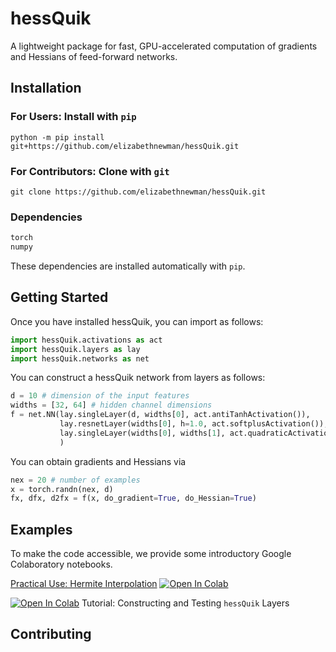 # hessQuik

A lightweight package for fast, GPU-accelerated computation of gradients and Hessians of feed-forward networks.

## Installation

### For Users: Install with ```pip```

```console
python -m pip install git+https://github.com/elizabethnewman/hessQuik.git
```

### For Contributors: Clone with ```git```

```console
git clone https://github.com/elizabethnewman/hessQuik.git
```

### Dependencies
```python
torch
numpy
```
These dependencies are installed automatically with ```pip```. 

## Getting Started

Once you have installed hessQuik, you can import as follows:
```python
import hessQuik.activations as act
import hessQuik.layers as lay
import hessQuik.networks as net
```

You can construct a hessQuik network from layers as follows:
```python
d = 10 # dimension of the input features
widths = [32, 64] # hidden channel dimensions
f = net.NN(lay.singleLayer(d, widths[0], act.antiTanhActivation()), 
           lay.resnetLayer(widths[0], h=1.0, act.softplusActivation()),
           lay.singleLayer(widths[0], widths[1], act.quadraticActivation())
           )
```

You can obtain gradients and Hessians via
```python
nex = 20 # number of examples
x = torch.randn(nex, d)
fx, dfx, d2fx = f(x, do_gradient=True, do_Hessian=True)
```


## Examples
To make the code accessible, we provide some introductory Google Colaboratory notebooks.

[Practical Use: Hermite Interpolation](https://github.com/elizabethnewman/hessQuik/blob/main/hessQuik/examples/hessQuikPeaksHermiteInterpolation.ipynb) [![Open In Colab](https://colab.research.google.com/assets/colab-badge.svg)](https://colab.research.google.com/github/elizabethnewman/hessQuik/blob/main/hessQuik/examples/hessQuikPeaksHermiteInterpolation.ipynb) 

[comment]: <> ([![Open In Colab]&#40;https://colab.research.google.com/assets/colab-badge.svg&#41;]&#40;https://colab.research.google.com/drive/1zTgU0pcZJMRmSL4Rgt_oNSYcBI2cIj04?usp=sharing&#41; Timing Test)

[comment]: <> ([![Open In Colab]&#40;https://colab.research.google.com/assets/colab-badge.svg&#41;]&#40;https://colab.research.google.com/drive/1C-CQbOSGuSkXbpfLo2zlP2BQJJwegI09?usp=sharing&#41; hessQuik Profiler)

[![Open In Colab](https://colab.research.google.com/assets/colab-badge.svg)](https://colab.research.google.com/drive/1842TWdILPNhiqLMw9JMZjdZ6T-B6hzul?usp=sharing) Tutorial: Constructing and Testing ```hessQuik``` Layers

## Contributing
